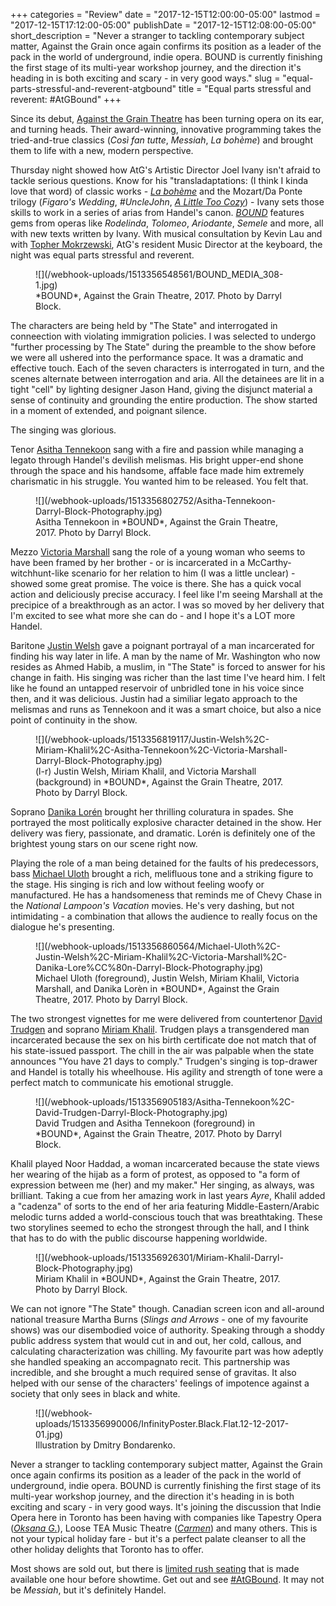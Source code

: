 +++
categories = "Review"
date = "2017-12-15T12:00:00-05:00"
lastmod = "2017-12-15T17:12:00-05:00"
publishDate = "2017-12-15T12:08:00-05:00"
short_description = "Never a stranger to tackling contemporary subject matter, Against the Grain once again confirms its position as a leader of the pack in the world of underground, indie opera. BOUND is currently finishing the first stage of its multi-year workshop journey, and the direction it's heading in is both exciting and scary - in very good ways."
slug = "equal-parts-stressful-and-reverent-atgbound"
title = "Equal parts stressful and reverent: #AtGBound"
+++

Since its debut, [Against the Grain Theatre](/scene/companies-against-the-grain-theatre/) has been turning opera on its ear, and turning heads. Their award-winning, innovative programming takes the tried-and-true classics (*Così fan tutte*, *Messiah*, *La bohème*) and brought them to life with a new, modern perspective. 

Thursday night showed how AtG's Artistic Director Joel Ivany isn't afraid to tackle serious questions. Know for his "transladaptations: (I think I kinda love that word) of classic works - [*La bohème*](/hype-atg-boheme/) and the Mozart/Da Ponte trilogy (*Figaro's Wedding*, *#UncleJohn*, [*A Little Too Cozy*](/in-review-a-little-too-cozy/)) - Ivany sets those skills to work in a series of arias from Handel's canon. [*BOUND*](http://againstthegraintheatre.com/bound/) features gems from operas like *Rodelinda*, *Tolomeo*, *Ariodante*, *Semele* and more, all with new texts written by Ivany. With musical consultation by Kevin Lau and with [Topher Mokrzewski](/scene/people/christopher-mokrzewski/), AtG's resident Music Director at the keyboard, the night was equal parts stressful and reverent. 

<figure data-type="image">
![](/webhook-uploads/1513356548561/BOUND_MEDIA_308-1.jpg)
<figcaption>*BOUND*, Against the Grain Theatre, 2017. Photo by Darryl Block.</figcaption>
</figure>

The characters are being held by "The State" and interrogated in conneection with violating immigration policies. I was selected to undergo "further processing by The State" during the preamble to the show before we were all ushered into the performance space. It was a dramatic and effective touch. Each of the seven characters is interrogated in turn, and the scenes alternate between interrogation and aria. All the detainees are lit in a tight "cell" by lighting designer Jason Hand, giving the disjunct material a sense of continuity and grounding the entire production. The show started in a moment of extended, and poignant silence.

The singing was glorious. 

Tenor [Asitha Tennekoon](/scene/people/asitha-tennekoon/) sang with a fire and passion while managing a legato through Handel's devilish melismas. His bright upper-end shone through the space and his handsome, affable face made him extremely charismatic in his struggle. You wanted him to be released. You felt that. 

<figure data-type="image">
![](/webhook-uploads/1513356802752/Asitha-Tennekoon-Darryl-Block-Photography.jpg)
<figcaption>Asitha Tennekoon in *BOUND*, Against the Grain Theatre, 2017. Photo by Darryl Block.</figcaption>
</figure>

Mezzo [Victoria Marshall](/scene/people/victoria-marshall/) sang the role of a young woman who seems to have been framed by her brother - or is incarcerated in a McCarthy-witchhunt-like scenario for her relation to him (I was a little unclear) - showed some great promise. The voice is there. She has a quick vocal action and deliciously precise accuracy. I feel like I'm seeing Marshall at the precipice of a breakthrough as an actor. I was so moved by her delivery that I'm excited to see what more she can do - and I hope it's a LOT more Handel. 

Baritone [Justin Welsh](/scene/people/justin-welsh/) gave a poignant portrayal of a man incarcerated for finding his way later in life. A man by the name of Mr. Washington who now resides as Ahmed Habib, a muslim, in "The State" is forced to answer for his change in faith. His singing was richer than the last time I've heard him. I felt like he found an untapped reservoir of unbridled tone in his voice since then, and it was delicious. Justin had a similiar legato approach to the melismas and runs as Tennekoon and it was a smart choice, but also a nice point of continuity in the show. 

<figure data-type="image">
![](/webhook-uploads/1513356819117/Justin-Welsh%2C-Miriam-Khalil%2C-Asitha-Tennekoon%2C-Victoria-Marshall-Darryl-Block-Photography.jpg)
<figcaption>(l-r) Justin Welsh, Miriam Khalil, and Victoria Marshall (background) in *BOUND*, Against the Grain Theatre, 2017. Photo by Darryl Block.</figcaption>
</figure>

Soprano [Danika Lorén](/spotlight-on-danika-loren/) brought her thrilling coluratura in spades. She portrayed the most politically explosive character detained in the show. Her delivery was fiery, passionate, and dramatic. Lorén is definitely one of the brightest young stars on our scene right now. 

Playing the role of a man being detained for the faults of his predecessors, bass [Michael Uloth](/spotlight-on-michael-uloth/) brought a rich, melifluous tone and a striking figure to the stage. His singing is rich and low without feeling woofy or manufactured. He has a handsomeness that reminds me of Chevy Chase in the *National Lampoon's Vacation* movies. He's very dashing, but not intimidating - a combination that allows the audience to really focus on the dialogue he's presenting.

<figure data-type="image">
![](/webhook-uploads/1513356860564/Michael-Uloth%2C-Justin-Welsh%2C-Miriam-Khalil%2C-Victoria-Marshall%2C-Danika-Lore%CC%80n-Darryl-Block-Photography.jpg)
<figcaption>Michael Uloth (foreground), Justin Welsh, Miriam Khalil, Victoria Marshall, and Danika Lorèn in *BOUND*, Against the Grain Theatre, 2017. Photo by Darryl Block.</figcaption>
</figure>

The two strongest vignettes for me were delivered from countertenor [David Trudgen](/scene/people/david-trudgen/) and soprano [Miriam Khalil](/scene/people/miriam-khalil/). Trudgen plays a transgendered man incarcerated because the sex on his birth certificate doe not match that of his state-issued passport. The chill in the air was palpable when the state announces "You have 21 days to comply." Trudgen's singing is top-drawer and Handel is totally his wheelhouse. His agility and strength of tone were a perfect match to communicate his emotional struggle. 

<figure data-type="image">
![](/webhook-uploads/1513356905183/Asitha-Tennekoon%2C-David-Trudgen-Darryl-Block-Photography.jpg)
<figcaption>David Trudgen and Asitha Tennekoon (foreground) in *BOUND*, Against the Grain Theatre, 2017. Photo by Darryl Block.</figcaption>
</figure>

Khalil played Noor Haddad, a woman incarcerated because the state views her wearing of the hijab as a form of protest, as opposed to "a form of expression between me (her) and my maker." Her singing, as always, was brilliant. Taking a cue from her amazing work in last years *Ayre*, Khalil added a "cadenza" of sorts to the end of her aria featuring Middle-Eastern/Arabic melodic turns added a world-conscious touch that was breathtaking. These two storylines seemed to echo the strongest through the hall, and I think that has to do with the public discourse happening worldwide. 

<figure data-type="image">
![](/webhook-uploads/1513356926301/Miriam-Khalil-Darryl-Block-Photography.jpg)
<figcaption>Miriam Khalil in *BOUND*, Against the Grain Theatre, 2017. Photo by Darryl Block.</figcaption>
</figure>

We can not ignore "The State" though. Canadian screen icon and all-around national treasure Martha Burns (*Slings and Arrows* - one of my favourite shows) was our disembodied voice of authority. Speaking through a shoddy public address system that would cut in and out, her cold, callous, and calculating characterization was chilling. My favourite part was how adeptly she handled speaking an accompagnato recit. This partnership was incredible, and she brought a much required sense of gravitas. It also helped with our sense of the characters' feelings of impotence against a society that only sees in black and white.

<figure data-type="image">
![](/webhook-uploads/1513356990006/InfinityPoster.Black.Flat.12-12-2017-01.jpg)
<figcaption>Illustration by Dmitry Bondarenko.</figcaption>
</figure>

Never a stranger to tackling contemporary subject matter, Against the Grain once again confirms its position as a leader of the pack in the world of underground, indie opera. BOUND is currently finishing the first stage of its multi-year workshop journey, and the direction it's heading in is both exciting and scary - in very good ways. It's joining the discussion that Indie Opera here in Toronto has been having with companies like Tapestry Opera ([*Oksana G.*](https://www.schmopera.com/tough-to-watch-oksana-g/)), Loose TEA Music Theatre ([*Carmen*](https://www.schmopera.com/erica-iris-singing-a-radically-revisionist-carmen/)) and many others. This is not your typical holiday fare - but it's a perfect palate cleanser to all the other holiday delights that Toronto has to offer. 

Most shows are sold out, but there is [limited rush seating](http://againstthegraintheatre.com/bound/) that is made available one hour before showtime. Get out and see [#AtGBound](http://againstthegraintheatre.com/bound/). It may not be *Messiah*, but it's definitely Handel.
